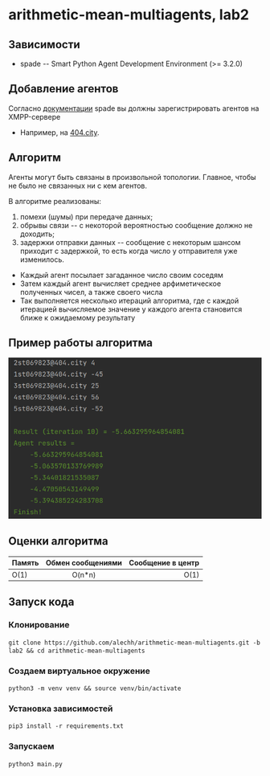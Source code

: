 # arithmetic-mean-multiagents, lab2

## Зависимости
* spade -- Smart Python Agent Development Environment (>= 3.2.0)

## Добавление агентов
Согласно [документации](https://spade-mas.readthedocs.io/en/latest/usage.html#quick-start) spade вы должны зарегистрировать агентов на XMPP-сервере
* Например, на [404.city](https://404.city/#registration).

## Алгоритм
Агенты могут быть связаны в произвольной топологии. Главное, чтобы не было не связанных ни с кем агентов.

В алгоритме реализованы:
1. помехи (шумы) при передаче данных;
2. обрывы связи -- с некоторой вероятностью сообщение должно не доходить;
3. задержки отправки данных -- сообщение с некоторым шансом приходит с задержкой, то есть когда число у отправителя уже изменилось.


* Каждый агент посылает загаданное число своим соседям
* Затем каждый агент вычисляет среднее арфиметическое полученных чисел, а также своего числа
* Так выполняется несколько итераций алгоритма, где с каждой итерацией вычисляемое значение у каждого агента становится ближе к ожидаемому результату


## Пример работы алгоритма
![Example of code work](images/program_result.png)

## Оценки алгоритма
| Память        | Обмен сообщениями   | Сообщение в центр  | 
| ------------- |:-------------:      | -----:             |
| O(1)          | O(n*n)              |   O(1)             |

## Запуск кода
### Клонирование
```shell
git clone https://github.com/alechh/arithmetic-mean-multiagents.git -b lab2 && cd arithmetic-mean-multiagents
```
### Создаем виртуальное окружение
```shell
python3 -m venv venv && source venv/bin/activate
```
### Установка зависимостей
```shell
pip3 install -r requirements.txt
```
### Запускаем 
```shell
python3 main.py
```
